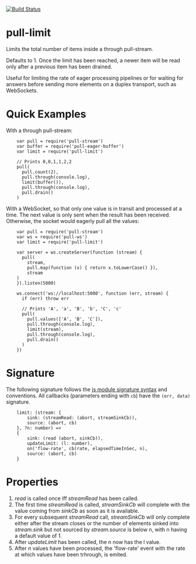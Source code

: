 [![Build Status](https://travis-ci.org/elavoie/pull-limit.svg?branch=master)](https://travis-ci.org/elavoie/pull-limit)

# pull-limit

Limits the total number of items inside a through pull-stream. 

Defaults to 1. Once the limit has been reached, a newer item will be read only
after a previous item has been drained.

Useful for limiting the rate of eager processing pipelines or for waiting for
answers before sending more elements on a duplex transport, such as WebSockets.

Quick Examples
==============

With a through pull-stream:

````
    var pull = require('pull-stream')
    var buffer = require('pull-eager-buffer')
    var limit = require('pull-limit')

    // Prints 0,0,1,1,2,2
    pull(
      pull.count(2),
      pull.through(console.log),
      limit(buffer()),
      pull.through(console.log),
      pull.drain()
    )
````

With a WebSocket, so that only one value is in transit and processed at a time.
The next value is only sent when the result has been received. Otherwise, the
socket would eagerly pull all the values:

````
    var pull = require('pull-stream')
    var ws = require('pull-ws')
    var limit = require('pull-limit')

    var server = ws.createServer(function (stream) {
      pull(
        stream, 
        pull.map(function (x) { return x.toLowerCase() }), 
        stream
    )
    }).listen(5000)

    ws.connect('ws://localhost:5000', function (err, stream) {
      if (err) throw err
        
      // Prints 'A', 'a', 'B', 'b', 'C', 'c'
      pull(
        pull.values(['A', 'B', 'C']),
        pull.through(console.log),
        limit(stream),
        pull.through(console.log),
        pull.drain()      
      )
    }) 
````

Signature
=========

The following signature follows the [js module signature
syntax](https://github.com/elavoie/js-module-signature-syntax) and conventions.
All callbacks (parameters ending with ````cb````) have the ````(err, data)```` signature.
````    
    limit: (stream: {
        sink: (streamRead: (abort, streamSinkCb)),
        source: (abort, cb)
    }, ?n: number) =>
    {
        sink: (read (abort, sinkCb)),
        updateLimit: (l: number),
        on('flow-rate', cb(rate, elapsedTimeInSec, n),
        source: (abort, cb)
    }
````

Properties
==========

1. *read* is called once iff *streamRead* has been called.
2. The first time *streamRead* is called, *streamSinkCb* will complete with the
   value coming from *sinkCb* as soon as it is available.
3. For every subsequent *streamRead* call, *streamSinkCb* will only complete
   either after the stream closes or the number of elements sinked into
   *stream.sink* but not sourced by *stream.source* is below n, with n having a
   default value of 1.
4. After *updateLimit* has been called, the n now has the l value.
5. After *n* values have been processed, the 'flow-rate' event with the rate at which values have been trhrough, is emited.
